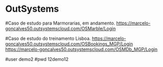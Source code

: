 # OutSystems

#Caso de estudo para Marmorarias, em andamento.
https://marcelo-goncalves50.outsystemscloud.com/OSMarble/Login

#Caso de estudo do treinamento Lisboa.
https://marcelo-goncalves50.outsystemscloud.com/OSBookings_MGP/Login
https://marcelo-goncalves50.outsystemscloud.com/OSMDb_MGP/Login

#user demo2
#pwd  12demo12

